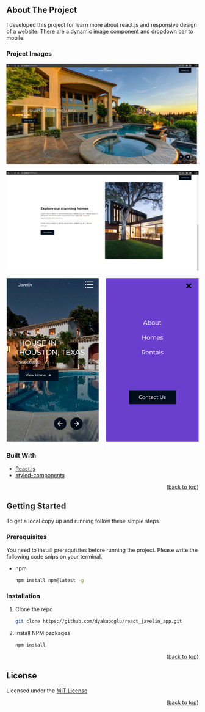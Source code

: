 <!-- ABOUT THE PROJECT -->
## About The Project

I developed this project for learn more about react.js and responsive design of a website. There are a dynamic image component and dropdown bar to mobile.

### Project Images
![react_javelin_app](./Project_Images/react_javelin_app_1.png)

![react_javelin_app](./Project_Images/react_javelin_app_2.png)

![react_javelin_app](./Project_Images/react_javelin_app_3.png)

### Built With

* [React.js](https://reactjs.org/)
* [styled-components](https://styled-components.com/)

<p align="right">(<a href="#top">back to top</a>)</p>

<!-- GETTING STARTED -->
## Getting Started

To get a local copy up and running follow these simple steps.

### Prerequisites

You need to install prerequisites before running the project. Please write the following code snips on your terminal.
* npm

  ```sh
  npm install npm@latest -g
  ```

### Installation

1. Clone the repo

   ```sh
   git clone https://github.com/dyakupoglu/react_javelin_app.git
   ```
2. Install NPM packages

   ```sh
   npm install
   ```

<p align="right">(<a href="#top">back to top</a>)</p>

## License

Licensed under the [MIT License](https://github.com/dyakupoglu/react_javelin_app/blob/main/LICENSE)

<p align="right">(<a href="#top">back to top</a>)</p>
